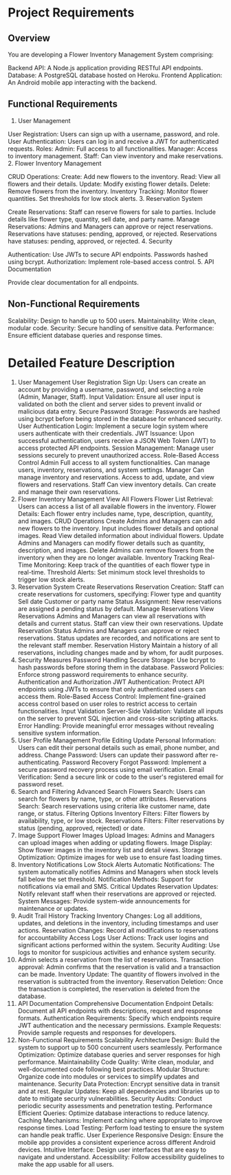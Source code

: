 # Project Requirements #
## Overview ##
You are developing a Flower Inventory Management System comprising:

Backend API: A Node.js application providing RESTful API endpoints.
Database: A PostgreSQL database hosted on Heroku.
Frontend Application: An Android mobile app interacting with the backend.
## Functional Requirements ##
1. User Management 

User Registration: Users can sign up with a username, password, and role.
User Authentication: Users can log in and receive a JWT for authenticated requests.
Roles:
Admin: Full access to all functionalities.
Manager: Access to inventory management.
Staff: Can view inventory and make reservations.
2. Flower Inventory Management 

CRUD Operations:
Create: Add new flowers to the inventory.
Read: View all flowers and their details.
Update: Modify existing flower details.
Delete: Remove flowers from the inventory.
Inventory Tracking:
Monitor flower quantities.
Set thresholds for low stock alerts.
3. Reservation System

Create Reservations:
Staff can reserve flowers for sale to parties.
Include details like flower type, quantity, sell date, and party name.
Manage Reservations:
Admins and Managers can approve or reject reservations.
Reservations have statuses: pending, approved, or rejected.
Reservations have statuses: pending, approved, or rejected.
4. Security

Authentication:
Use JWTs to secure API endpoints.
Passwords hashed using bcrypt.
Authorization:
Implement role-based access control.
5. API Documentation

Provide clear documentation for all endpoints.
## Non-Functional Requirements ##
Scalability: Design to handle up to 500 users.
Maintainability: Write clean, modular code.
Security: Secure handling of sensitive data.
Performance: Ensure efficient database queries and response times.

# Detailed Feature Description #
1. User Management
User Registration
Sign Up: Users can create an account by providing a username, password, and selecting a role (Admin, Manager, Staff).
Input Validation: Ensure all user input is validated on both the client and server sides to prevent invalid or malicious data entry.
Secure Password Storage: Passwords are hashed using bcrypt before being stored in the database for enhanced security.
User Authentication
Login: Implement a secure login system where users authenticate with their credentials.
JWT Issuance: Upon successful authentication, users receive a JSON Web Token (JWT) to access protected API endpoints.
Session Management: Manage user sessions securely to prevent unauthorized access.
Role-Based Access Control
Admin
Full access to all system functionalities.
Can manage users, inventory, reservations, and system settings.
Manager
Can manage inventory and reservations.
Access to add, update, and view flowers and reservations.
Staff
Can view inventory details.
Can create and manage their own reservations.
2. Flower Inventory Management
View All Flowers
Flower List Retrieval: Users can access a list of all available flowers in the inventory.
Flower Details: Each flower entry includes name, type, description, quantity, and images.
CRUD Operations
Create
Admins and Managers can add new flowers to the inventory.
Input includes flower details and optional images.
Read
View detailed information about individual flowers.
Update
Admins and Managers can modify flower details such as quantity, description, and images.
Delete
Admins can remove flowers from the inventory when they are no longer available.
Inventory Tracking
Real-Time Monitoring: Keep track of the quantities of each flower type in real-time.
Threshold Alerts: Set minimum stock level thresholds to trigger low stock alerts.
3. Reservation System
Create Reservations
Reservation Creation: Staff can create reservations for customers, specifying:
Flower type and quantity
Sell date
Customer or party name
Status Assignment: New reservations are assigned a pending status by default.
Manage Reservations
View Reservations
Admins and Managers can view all reservations with details and current status.
Staff can view their own reservations.
Update Reservation Status
Admins and Managers can approve or reject reservations.
Status updates are recorded, and notifications are sent to the relevant staff member.
Reservation History
Maintain a history of all reservations, including changes made and by whom, for audit purposes.
4. Security Measures
Password Handling
Secure Storage: Use bcrypt to hash passwords before storing them in the database.
Password Policies: Enforce strong password requirements to enhance security.
Authentication and Authorization
JWT Authentication: Protect API endpoints using JWTs to ensure that only authenticated users can access them.
Role-Based Access Control: Implement fine-grained access control based on user roles to restrict access to certain functionalities.
Input Validation
Server-Side Validation: Validate all inputs on the server to prevent SQL injection and cross-site scripting attacks.
Error Handling: Provide meaningful error messages without revealing sensitive system information.
5. User Profile Management
Profile Editing
Update Personal Information: Users can edit their personal details such as email, phone number, and address.
Change Password: Users can update their password after re-authenticating.
Password Recovery
Forgot Password: Implement a secure password recovery process using email verification.
Email Verification: Send a secure link or code to the user's registered email for password reset.
6. Search and Filtering
Advanced Search
Flowers Search: Users can search for flowers by name, type, or other attributes.
Reservations Search: Search reservations using criteria like customer name, date range, or status.
Filtering Options
Inventory Filters: Filter flowers by availability, type, or low stock.
Reservations Filters: Filter reservations by status (pending, approved, rejected) or date.
7. Image Support
Flower Images
Upload Images: Admins and Managers can upload images when adding or updating flowers.
Image Display: Show flower images in the inventory list and detail views.
Storage Optimization: Optimize images for web use to ensure fast loading times.
8. Inventory Notifications
Low Stock Alerts
Automatic Notifications: The system automatically notifies Admins and Managers when stock levels fall below the set threshold.
Notification Methods: Support for notifications via email and SMS.
Critical Updates
Reservation Updates: Notify relevant staff when their reservations are approved or rejected.
System Messages: Provide system-wide announcements for maintenance or updates.
9. Audit Trail
History Tracking
Inventory Changes: Log all additions, updates, and deletions in the inventory, including timestamps and user actions.
Reservation Changes: Record all modifications to reservations for accountability
Access Logs
User Actions: Track user logins and significant actions performed within the system.
Security Auditing: Use logs to monitor for suspicious activities and enhance system security.
10. Admin selects a reservation from the list of reservations.
Transaction approval: Admin confirms that the reservation is valid and a transaction can be made.
Inventory Update: The quantity of flowers involved in the reservation is subtracted from the inventory.
Reservation Deletion: Once the transaction is completed, the reservation is deleted from the database.
11. API Documentation
Comprehensive Documentation
Endpoint Details: Document all API endpoints with descriptions, request and response formats.
Authentication Requirements: Specify which endpoints require JWT authentication and the necessary permissions.
Example Requests: Provide sample requests and responses for developers.
12. Non-Functional Requirements
Scalability
Architecture Design: Build the system to support up to 500 concurrent users seamlessly.
Performance Optimization: Optimize database queries and server responses for high performance.
Maintainability
Code Quality: Write clean, modular, and well-documented code following best practices.
Modular Structure: Organize code into modules or services to simplify updates and maintenance.
Security
Data Protection: Encrypt sensitive data in transit and at rest.
Regular Updates: Keep all dependencies and libraries up to date to mitigate security vulnerabilities.
Security Audits: Conduct periodic security assessments and penetration testing.
Performance
Efficient Queries: Optimize database interactions to reduce latency.
Caching Mechanisms: Implement caching where appropriate to improve response times.
Load Testing: Perform load testing to ensure the system can handle peak traffic.
User Experience
Responsive Design: Ensure the mobile app provides a consistent experience across different Android devices.
Intuitive Interface: Design user interfaces that are easy to navigate and understand.
Accessibility: Follow accessibility guidelines to make the app usable for all users.

